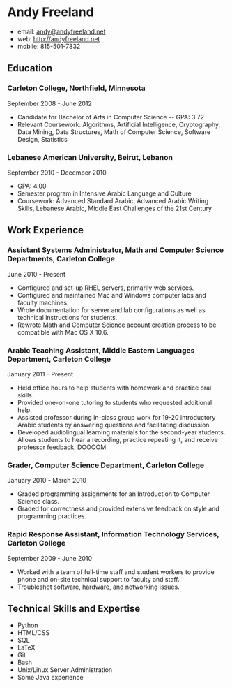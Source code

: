 # Andy Freeland

- email: <andy@andyfreeland.net>
- web: <http://andyfreeland.net>
- mobile: 815-501-7832
 
## Education

### Carleton College, Northfield, Minnesota

September 2008 - June 2012

- Candidate for Bachelor of Arts in Computer Science -- GPA: 3.72
- Relevant Coursework: Algorithms, Artificial Intelligence, Cryptography, Data Mining, Data Structures, Math of Computer Science, Software Design, Statistics

### Lebanese American University, Beirut, Lebanon

September 2010 - December 2010

- GPA: 4.00
- Semester program in Intensive Arabic Language and Culture
- Coursework: Advanced Standard Arabic, Advanced Arabic Writing Skills, Lebanese Arabic, Middle East Challenges of the 21st Century

## Work Experience

### Assistant Systems Administrator, Math and Computer Science Departments, Carleton College

June 2010 - Present

- Configured and set-up RHEL servers, primarily web services.
- Configured and maintained Mac and Windows computer labs and faculty machines.
- Wrote documentation for server and lab configurations as well as technical instructions for students.
- Rewrote Math and Computer Science account creation process to be compatible with Mac OS X 10.6.

### Arabic Teaching Assistant, Middle Eastern Languages Department, Carleton College

January 2011 - Present

- Held office hours to help students with homework and practice oral skills.
- Provided one-on-one tutoring to students who requested additional help.
- Assisted professor during in-class group work for 19-20 introductory Arabic students by answering questions and facilitating discussion.
- Developed audiolingual learning materials for the second-year students. Allows students to hear a recording, practice repeating it, and receive professor feedback. DOOOOM

### Grader, Computer Science Department, Carleton College

January 2010 - March 2010

- Graded programming assignments for an Introduction to Computer Science class.
- Graded for correctness and provided extensive feedback on style and programming practices.

### Rapid Response Assistant, Information Technology Services, Carleton College

September 2009 - June 2010

- Worked with a team of full-time staff and student workers to provide phone and on-site technical support to faculty and staff.
- Troubleshot software, hardware, and networking issues.

## Technical Skills and Expertise

- Python
- HTML/CSS
- SQL
- LaTeX
- Git
- Bash
- Unix/Linux Server Administration
- Some Java experience
